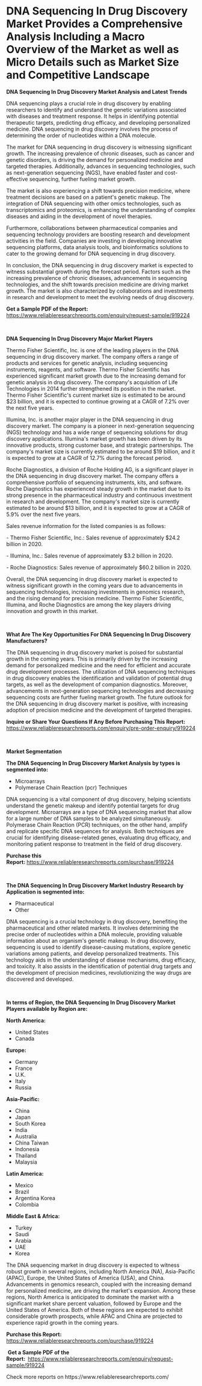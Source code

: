 <p><h1>DNA Sequencing In Drug Discovery Market Provides a Comprehensive Analysis Including a Macro Overview of the Market as well as Micro Details such as Market Size and Competitive Landscape</h1></p><p><strong>DNA Sequencing In Drug Discovery Market Analysis and Latest Trends</strong></p>
<p><p>DNA sequencing plays a crucial role in drug discovery by enabling researchers to identify and understand the genetic variations associated with diseases and treatment response. It helps in identifying potential therapeutic targets, predicting drug efficacy, and developing personalized medicine. DNA sequencing in drug discovery involves the process of determining the order of nucleotides within a DNA molecule.</p><p>The market for DNA sequencing in drug discovery is witnessing significant growth. The increasing prevalence of chronic diseases, such as cancer and genetic disorders, is driving the demand for personalized medicine and targeted therapies. Additionally, advances in sequencing technologies, such as next-generation sequencing (NGS), have enabled faster and cost-effective sequencing, further fueling market growth.</p><p>The market is also experiencing a shift towards precision medicine, where treatment decisions are based on a patient's genetic makeup. The integration of DNA sequencing with other omics technologies, such as transcriptomics and proteomics, is enhancing the understanding of complex diseases and aiding in the development of novel therapies.</p><p>Furthermore, collaborations between pharmaceutical companies and sequencing technology providers are boosting research and development activities in the field. Companies are investing in developing innovative sequencing platforms, data analysis tools, and bioinformatics solutions to cater to the growing demand for DNA sequencing in drug discovery.</p><p>In conclusion, the DNA sequencing in drug discovery market is expected to witness substantial growth during the forecast period. Factors such as the increasing prevalence of chronic diseases, advancements in sequencing technologies, and the shift towards precision medicine are driving market growth. The market is also characterized by collaborations and investments in research and development to meet the evolving needs of drug discovery.</p></p>
<p><strong>Get a Sample PDF of the Report:&nbsp;</strong> <a href="https://www.reliableresearchreports.com/enquiry/request-sample/919224">https://www.reliableresearchreports.com/enquiry/request-sample/919224</a></p>
<p>&nbsp;</p>
<p><strong>DNA Sequencing In Drug Discovery Major Market Players</strong></p>
<p><p>Thermo Fisher Scientific, Inc. is one of the leading players in the DNA sequencing in drug discovery market. The company offers a range of products and services for genetic analysis, including sequencing instruments, reagents, and software. Thermo Fisher Scientific has experienced significant market growth due to the increasing demand for genetic analysis in drug discovery. The company's acquisition of Life Technologies in 2014 further strengthened its position in the market. Thermo Fisher Scientific's current market size is estimated to be around $23 billion, and it is expected to continue growing at a CAGR of 7.2% over the next five years.</p><p>Illumina, Inc. is another major player in the DNA sequencing in drug discovery market. The company is a pioneer in next-generation sequencing (NGS) technology and has a wide range of sequencing solutions for drug discovery applications. Illumina's market growth has been driven by its innovative products, strong customer base, and strategic partnerships. The company's market size is currently estimated to be around $19 billion, and it is expected to grow at a CAGR of 12.7% during the forecast period.</p><p>Roche Diagnostics, a division of Roche Holding AG, is a significant player in the DNA sequencing in drug discovery market. The company offers a comprehensive portfolio of sequencing instruments, kits, and software. Roche Diagnostics has experienced steady growth in the market due to its strong presence in the pharmaceutical industry and continuous investment in research and development. The company's market size is currently estimated to be around $13 billion, and it is expected to grow at a CAGR of 5.9% over the next five years.</p><p>Sales revenue information for the listed companies is as follows:</p><p>- Thermo Fisher Scientific, Inc.: Sales revenue of approximately $24.2 billion in 2020.</p><p>- Illumina, Inc.: Sales revenue of approximately $3.2 billion in 2020.</p><p>- Roche Diagnostics: Sales revenue of approximately $60.2 billion in 2020.</p><p>Overall, the DNA sequencing in drug discovery market is expected to witness significant growth in the coming years due to advancements in sequencing technologies, increasing investments in genomics research, and the rising demand for precision medicine. Thermo Fisher Scientific, Illumina, and Roche Diagnostics are among the key players driving innovation and growth in this market.</p></p>
<p>&nbsp;</p>
<p><strong>What Are The Key Opportunities For DNA Sequencing In Drug Discovery Manufacturers?</strong></p>
<p><p>The DNA sequencing in drug discovery market is poised for substantial growth in the coming years. This is primarily driven by the increasing demand for personalized medicine and the need for efficient and accurate drug development processes. The utilization of DNA sequencing techniques in drug discovery enables the identification and validation of potential drug targets, as well as the development of companion diagnostics. Moreover, advancements in next-generation sequencing technologies and decreasing sequencing costs are further fueling market growth. The future outlook for the DNA sequencing in drug discovery market is positive, with increasing adoption of precision medicine and the development of targeted therapies.</p></p>
<p><strong>Inquire or Share Your Questions If Any Before Purchasing This Report:</strong> <a href="https://www.reliableresearchreports.com/enquiry/pre-order-enquiry/919224">https://www.reliableresearchreports.com/enquiry/pre-order-enquiry/919224</a></p>
<p>&nbsp;</p>
<p><strong>Market Segmentation</strong></p>
<p><strong>The DNA Sequencing In Drug Discovery Market Analysis by types is segmented into:</strong></p>
<p><ul><li>Microarrays</li><li>Polymerase Chain Reaction (pcr) Techniques</li></ul></p>
<p><p>DNA sequencing is a vital component of drug discovery, helping scientists understand the genetic makeup and identify potential targets for drug development. Microarrays are a type of DNA sequencing market that allow for a large number of DNA samples to be analyzed simultaneously. Polymerase Chain Reaction (PCR) techniques, on the other hand, amplify and replicate specific DNA sequences for analysis. Both techniques are crucial for identifying disease-related genes, evaluating drug efficacy, and monitoring patient response to treatment in the field of drug discovery.</p></p>
<p><strong>Purchase this Report:&nbsp;</strong><a href="https://www.reliableresearchreports.com/purchase/919224">https://www.reliableresearchreports.com/purchase/919224</a></p>
<p>&nbsp;</p>
<p><strong>The DNA Sequencing In Drug Discovery Market Industry Research by Application is segmented into:</strong></p>
<p><ul><li>Pharmaceutical</li><li>Other</li></ul></p>
<p><p>DNA sequencing is a crucial technology in drug discovery, benefiting the pharmaceutical and other related markets. It involves determining the precise order of nucleotides within a DNA molecule, providing valuable information about an organism's genetic makeup. In drug discovery, sequencing is used to identify disease-causing mutations, explore genetic variations among patients, and develop personalized treatments. This technology aids in the understanding of disease mechanisms, drug efficacy, and toxicity. It also assists in the identification of potential drug targets and the development of precision medicines, revolutionizing the way drugs are discovered and developed.</p></p>
<p>&nbsp;</p>
<p><strong>In terms of Region, the DNA Sequencing In Drug Discovery Market Players available by Region are:</strong></p>
<p>
    <p> <strong> North America: </strong>
        <ul>
            <li>United States</li>
            <li>Canada</li>
        </ul>
        </p> 
    <p> <strong> Europe: </strong>
        <ul>
            <li>Germany</li>
            <li>France</li>
            <li>U.K.</li>
            <li>Italy</li>
            <li>Russia</li>
        </ul>
        </p> 
    <p> <strong> Asia-Pacific: </strong>
        <ul>
            <li>China</li>
            <li>Japan</li>
            <li>South Korea</li>
            <li>India</li>
            <li>Australia</li>
            <li>China Taiwan</li>
            <li>Indonesia</li>
            <li>Thailand</li>
            <li>Malaysia</li>
        </ul>
        </p> 
    <p> <strong> Latin America: </strong>
        <ul>
            <li>Mexico</li>
            <li>Brazil</li>
            <li>Argentina Korea</li>
            <li>Colombia</li>
        </ul>
        </p> 
    <p> <strong> Middle East & Africa: </strong>
        <ul>
            <li>Turkey</li>
            <li>Saudi</li>
            <li>Arabia</li>
            <li>UAE</li>
            <li>Korea</li>
        </ul>
    </p>
    </p>
<p><p>The DNA sequencing market in drug discovery is expected to witness robust growth in several regions, including North America (NA), Asia-Pacific (APAC), Europe, the United States of America (USA), and China. Advancements in genomics research, coupled with the increasing demand for personalized medicine, are driving the market's expansion. Among these regions, North America is anticipated to dominate the market with a significant market share percent valuation, followed by Europe and the United States of America. Both of these regions are expected to exhibit considerable growth prospects, while APAC and China are projected to experience rapid growth in the coming years.</p></p>
<p><strong>Purchase this Report: </strong><a href="https://www.reliableresearchreports.com/purchase/919224">https://www.reliableresearchreports.com/purchase/919224</a></p>
<p>&nbsp;<strong>Get a Sample PDF of the Report:&nbsp;&nbsp;</strong><a href="https://www.reliableresearchreports.com/enquiry/request-sample/919224">https://www.reliableresearchreports.com/enquiry/request-sample/919224</a></p>
<p><strong></strong></p>
<p>Check more reports on https://www.reliableresearchreports.com/</p>